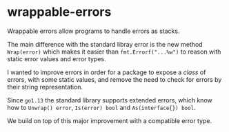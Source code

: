 # wrappable-errors

Wrappable errors allow programs to handle errors as stacks.

The main difference with the standard libray error is the new method `Wrap(error)`
which makes it easier than `fmt.Errorf("...%w")` to reason with static error values
and error types.

I wanted to improve errors in order for a package to expose a _class_ of errors, with
some static values, and remove the need to check for errors by their string representation.

Since `go1.13` the standard library supports extended errors, which know how to `Unwrap() error`,
`Is(error) bool` and `As(interface{}) bool`.

We build on top of this major improvement with a compatible error type.
